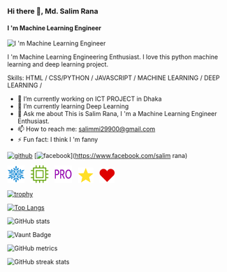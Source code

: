 ### Hi there 👋, Md. Salim Rana
#### I 'm Machine Learning Engineer
![I 'm Machine Learning Engineer]([url=https://ibb.co/GvMZRB2x][img]https://i.ibb.co/5WjQLt8M/salim-banner.jpg[/img][/url])

I 'm Machine Learning Engineering Enthusiast. I love this python machine learning and deep learning project. 

Skills: HTML / CSS/PYTHON / JAVASCRIPT / MACHINE LEARNING / DEEP LEARNING / 

- 🔭 I’m currently working on ICT PROJECT in Dhaka 
- 🌱 I’m currently learning Deep Learning 
- 💬 Ask me about This is Salim Rana, I 'm a Machine Learning Engineer Enthusiast. 
- 📫 How to reach me: salimmi29900@gmail.com 
- ⚡ Fun fact: I think I 'm fanny 


[<img src='https://cdn.jsdelivr.net/npm/simple-icons@3.0.1/icons/github.svg' alt='github' height='40'>](https://github.com/salimrana12)  [<img src='https://cdn.jsdelivr.net/npm/simple-icons@3.0.1/icons/facebook.svg' alt='facebook' height='40'>](https://www.facebook.com/salim rana)  

<a href='https://archiveprogram.github.com/'><img src='https://raw.githubusercontent.com/acervenky/animated-github-badges/master/assets/acbadge.gif' width='40' height='40'></a> <a href='https://docs.github.com/en/developers'><img src='https://raw.githubusercontent.com/acervenky/animated-github-badges/master/assets/devbadge.gif' width='40' height='40'></a> <a href='https://github.com/pricing'><img src='https://raw.githubusercontent.com/acervenky/animated-github-badges/master/assets/pro.gif' width='40' height='40'></a> <a href='https://stars.github.com/'><img src='https://raw.githubusercontent.com/acervenky/animated-github-badges/master/assets/starbadge.gif' width='35' height='35'></a> <a href='https://docs.github.com/en/github/supporting-the-open-source-community-with-github-sponsors'><img src='https://raw.githubusercontent.com/acervenky/animated-github-badges/master/assets/sponsorbadge.gif' width='35' height='35'></a> 

[![trophy](https://github-profile-trophy.vercel.app/?username=salimrana12)](https://github.com/ryo-ma/github-profile-trophy)

[![Top Langs](https://github-readme-stats.vercel.app/api/top-langs/?username=salimrana12)](https://github.com/anuraghazra/github-readme-stats)

![GitHub stats](https://github-readme-stats.vercel.app/api?username=salimrana12&show_icons=true&count_private=true)  

![Vaunt Badge](https://api.vaunt.dev/v1/github/entities/salimrana12/contributions?format=svg&private=true)  

![GitHub metrics](https://metrics.lecoq.io/salimrana12)  

![GitHub streak stats](https://streak-stats.demolab.com/?user=salimrana12)  

